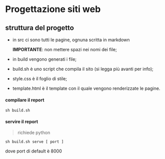 # Progettazione siti web

## struttura del progetto

 - in src ci sono tutti le pagine, ognuna scritta in markdown
 
   **IMPORTANTE**: non mettere spazi nei nomi dei file;
   
 - in build vengono generati i file;
 
 - build.sh è uno script che compila il sito (si legga più avanti per info);
 
 - style.css è il foglio di stile;
 
 - template.html è il template con il quale vengono renderizzate le pagine.

#### compilare il report

    sh build.sh

#### servire il report

> richiede python

    sh build.sh serve [ port ]

dove port di default è 8000
